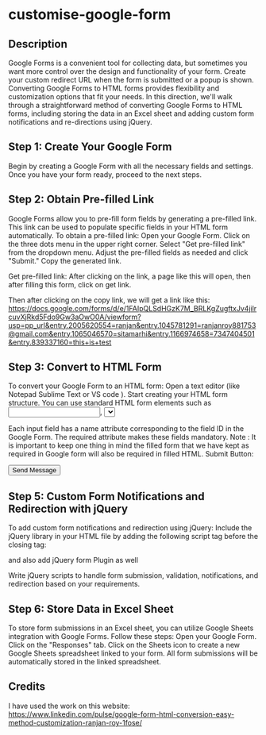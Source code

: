 # customise-google-form
## Description
Google Forms is a convenient tool for collecting data, but sometimes you want more control over the design and functionality of your form. Create your custom redirect URL when the form is submitted or a popup is shown. Converting Google Forms to HTML forms provides flexibility and customization options that fit your needs. In this direction, we'll walk through a straightforward method of converting Google Forms to HTML forms, including storing the data in an Excel sheet and adding custom form notifications and re-directions using jQuery.

## Step 1: Create Your Google Form
Begin by creating a Google Form with all the necessary fields and settings. Once you have your form ready, proceed to the next steps.

## Step 2: Obtain Pre-filled Link
Google Forms allow you to pre-fill form fields by generating a pre-filled link. This link can be used to populate specific fields in your HTML form automatically. To obtain a pre-filled link:
Open your Google Form.
Click on the three dots menu in the upper right corner.
Select "Get pre-filled link" from the dropdown menu.
Adjust the pre-filled fields as needed and click "Submit."
Copy the generated link.

Get pre-filled link: After clicking on the link, a page like this will open, then after filling this form, click on get link.

Then after clicking on the copy link, we will get a link like this:
https://docs.google.com/forms/d/e/1FAIpQLSdHGzK7M_BRLKgZugftxJv4jilrcuvXjRkd5Fdo9Gw3aOwO0A/viewform?usp=pp_url&entry.2005620554=ranjan&entry.1045781291=ranjanroy881753@gmail.com&entry.1065046570=sitamarhi&entry.1166974658=7347404501&entry.839337160=this+is+test

## Step 3: Convert to HTML Form
To convert your Google Form to an HTML form:
Open a text editor (like Notepad Sublime Text or VS code ).
Start creating your HTML form structure. You can use standard HTML form elements such as <input>, <select>, and <textarea>.
Paste the pre-filled link obtained in Step 2 as the value of the corresponding form field.
Customize the design and layout of the HTML form according to your preferences.
Save the file with the .html extension.
I am using bootstrap for this, I got the ready form from here, so you can also take the code from it if you want.

<form action="https://docs.google.com/forms/u/0/d/e/1FAIpQLSdHGzK7M_BRLKgZugftxJv4jilrcuvXjRkd5Fdo9Gw3aOwO0A/formResponse" id="gform">
                            <div class="row">
                                <div class="col-sm-12" style="padding: 5px;">
                                    <h1>Contact form</h1>
                                </div>
                            </div>
    
                            <div class="row">
                                <div class="col-sm-6">
                                    <div class="inputBox ">
                                        <div class="inputText">Name</div>
                                        <input type="text" name="entry.2005620554" class="input" required>
                                    </div>
                                </div>
    
                                <div class="col-sm-6">
                                    <div class="inputBox">
                                        <div class="inputText">Address</div>
                                        <input type="text" name="entry.1065046570" class="input" required>
                                    </div>
                                </div>
                            </div>
    
                            <div class="row">
                                <div class="col-sm-6">
                                    <div class="inputBox">
                                        <div class="inputText">Email</div>
                                        <input type="text" name="entry.1045781291" class="input" required>
                                    </div>
                                </div>
    
                                <div class="col-sm-6">
                                    <div class="inputBox">
                                        <div class="inputText">Mobile</div>
                                        <input type="text" name="entry.1166974658" class="input" required>
                                    </div>
                                </div>
                            </div>
    
                            <div class="row">
                                <div class="col-sm-12">
                                    <div class="inputBox">
                                        <div class="inputText">Message</div>
                                        <textarea class="input" name="entry.839337160"></textarea>
                                    </div>
                                </div>
                            </div>
    
                            <div class="row">
                                <div class="col-sm-12">
                                    <input type="submit" name="" class="button" value="Send Message">
                                </div>
                            </div>
                    </form>

The action attribute specifies the URL where form data will be submitted. In this case, it's a Google Form URL.

<form action="https://docs.google.com/forms/u/0/d/e/1FAIpQLSdHGzK7M_BRLKgZugftxJv4jilrcuvXjRkd5Fdo9Gw3aOwO0A/formResponse" id="gform">

The action attribute specifies the URL where form data will be submitted. In this case, it's a Google Form URL.

Form Fields: The form includes several input fields for collecting user information:
Name :

<input type="text" name="entry.2005620554" class="input" required>

Address:
<input type="text" name="entry.1065046570" class="input" required>

Email:
<input type="text" name="entry.1045781291" class="input" required>

Mobile:
<input type="text" name="entry.1166974658" class="input" required>

Message:
<textarea class="input" name="entry.839337160"></textarea>
Each input field has a name attribute corresponding to the field ID in the Google Form. The required attribute makes these fields mandatory.
Note : It is important to keep one thing in mind the filled form that we have kept as required in Google form will also be required in filled HTML.
Submit Button:

<input type="submit" name="" class="button" value="Send Message">

## Step 5: Custom Form Notifications and Redirection with jQuery
To add custom form notifications and redirection using jQuery:
Include the jQuery library in your HTML file by adding the following script tag before the closing </body> tag:

<script src="https://ajax.googleapis.com/ajax/libs/jquery/3.5.1/jquery.min.js"></script>

and also add jQuery form Plugin as well 

<script src="https://cdnjs.cloudflare.com/ajax/libs/jquery.form/4.2.2/jquery.form.min.js" integrity="sha256-2Pjr1OlpZMY6qesJM68t2v39t+lMLvxwpa8QlRjJroA=" crossorigin="anonymous"></script> 

Write jQuery scripts to handle form submission, validation, notifications, and redirection based on your requirements.

<script>
 $('#gform').submit(function (event) {
            event.preventDefault()
            var extraData = {}
            $('#gform').ajaxSubmit({
                data: extraData,
                dataType: 'jsonp',  // This won't really work. It's just to use a GET instead of a POST to allow cookies from different domain.
                error: function () {
                    // Submit of form should be successful but JSONP callback will fail because Google Forms
                    // does not support it, so this is handled as a failure.
                    alert('Form Submitted. Thanks.')
                    // You can also redirect the user to a custom thank-you page:
                    // window.location = 'http://www.mydomain.com/thankyoupage.html'
                }
            })
        })
</script>

## Step 6: Store Data in Excel Sheet

To store form submissions in an Excel sheet, you can utilize Google Sheets integration with Google Forms. Follow these steps:
Open your Google Form.
Click on the "Responses" tab.
Click on the Sheets icon to create a new Google Sheets spreadsheet linked to your form.
All form submissions will be automatically stored in the linked spreadsheet.

## Credits
I have used the work on this website:
https://www.linkedin.com/pulse/google-form-html-conversion-easy-method-customization-ranjan-roy-1fose/